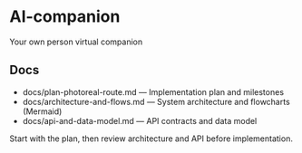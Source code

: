 # AI-companion
Your own person virtual companion

## Docs

- docs/plan-photoreal-route.md — Implementation plan and milestones
- docs/architecture-and-flows.md — System architecture and flowcharts (Mermaid)
- docs/api-and-data-model.md — API contracts and data model

Start with the plan, then review architecture and API before implementation.
